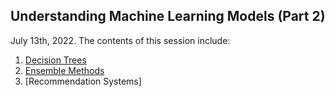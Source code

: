 ## Understanding Machine Learning Models (Part 2) 
July 13th, 2022.
The contents of this session include:
  1. [Decision Trees](./(1)%20Decision%20Trees.ipynb)
  2. [Ensemble Methods](./(2)%20Ensemble%20Methods.ipynb)
  2. [Recommendation Systems]